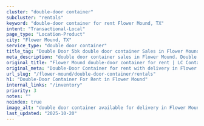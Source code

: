 ```yaml
---
cluster: "double-door container"
subcluster: "rentals"
keyword: "double-door container for rent Flower Mound, TX"
intent: "Transactional-Local"
page_type: "Location-Product"
city: "Flower Mound, TX"
service_type: "double door container"
title_tag: "Double Door 5bk double door container Sales in Flower Mound | LC Container"
meta_description: "double door container sales in Flower Mound. Double door containers for easy access. Fast delivery, competitive pricing. Serving double door container area. Quote ID: UHD. Call (214) 524-4168 for your free quote today."
original_title: "Flower Mound double-door container for rent | LC Container"
original_meta: "Double-Door Container for rent with delivery in Flower Mound, TX. LC Container — local Since 2003. Get pricing today."
url_slug: "/flower-mound/double-door-container/rentals"
h1: "Double-Door Container For Rent in Flower Mound"
internal_links: "/inventory"
priority: 3
notes: ""
noindex: true
image_alt: "double door container available for delivery in Flower Mound"
last_updated: "2025-10-20"
---
```


<!-- TODO: Add unique city/inventory copy, images, and internal links here. -->
